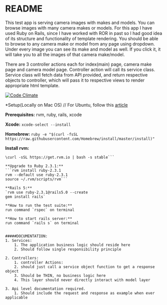 # README

This test app is serving camera images with makes and models. You can browse images with many camera makes or models.
For this app I have used Ruby on Rails, since I have worked with ROR in past so I had good idea of its structure and functionality of template rendering. You should be able to browse to any camera make or model from any page using dropdown. Under every image you can see its make and model as well. If you click it, it will take you to all the images of that camera make/model.

There are 3 controller actions each for index(main) page, camera make page and camera model page. Controller action will call its service class. Service class will fetch data from API provided, and return respective objects to controller, which will pass it to respective views to render appropriate html template.

[![Code Climate](https://codeclimate.com/repos/584453c0a393ef79330033d2/badges/44bc589903bd43316aa5/gpa.svg)](https://codeclimate.com/repos/584453c0a393ef79330033d2/feed)


*Setup(Locally on Mac OS) // For Ubuntu, follow this [article](http://railsapps.github.io/install-ruby.html)

**Prerequisites:** rvm, ruby, rails, xcode

**Xcode:**
`xcode-select --install`

**Homebrew:**
`ruby -e "$(curl -fsSL https://raw.githubusercontent.com/Homebrew/install/master/install)"`

**Install rvm:**
	
```gpg --keyserver hkp://keys.gnupg.net --recv-keys 409B6B1796C275462A1703113804BB82D39DC0E3
\curl -sSL https://get.rvm.io | bash -s stable```

**Upgrade to Ruby 2.3.1:**
```rvm install ruby-2.3.1
rvm --default use ruby-2.3.1
source ~/.rvm/scripts/rvm```

**Rails 5:**
`rvm use ruby-2.3.1@rails5.0 --create
gem install rails`

**How to run the test suite:**
run command `rspec` on terminal

**How to start rails server:**
run command `rails s` on terminal


#####DOCUMENTATION:
1. Services:
	1. The application business logic should reside here
	2. Should follow single responsibility principle

2. Controllers:
	1. controller Actions:
	2. should just call a service object function to get a response object
	3. Should be THIN, no business logic here
	4. This layer should never directly interact with model layer

3. Api level documentation required.
	1. Should include the request and response as example when ever applicable